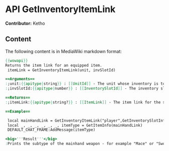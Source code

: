 # API GetInventoryItemLink

**Contributor:** Ketho

## Content

The following content is in MediaWiki markdown format:

```mediawiki
{{wowapi}}
Returns the item link for an equipped item.
 itemLink = GetInventoryItemLink(unit, invSlotId)

==Arguments==
:;unit:{{apitype|string}} : [[UnitId]] - The unit whose inventory is to be queried.
:;invSlotId:{{apitype|number}} : [[InventorySlotId]] - The inventory slot to be queried.

==Returns==
:;itemLink:{{apitype|string?}} : [[ItemLink]] - The item link for the specified item.

==Example==

 local mainHandLink = GetInventoryItemLink("player",GetInventorySlotInfo("MainHandSlot"))
 local _, _, _, _, _, _, itemType = GetItemInfo(mainHandLink)
 DEFAULT_CHAT_FRAME:AddMessage(itemType)

<big>'''Result'''</big>
:Prints the subtype of the mainhand weapon - for example "Mace" or "Sword".
```